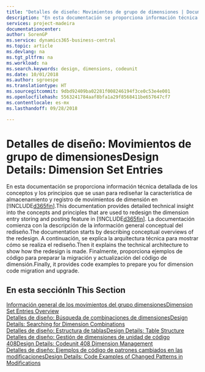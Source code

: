 ```yaml
---
title: "Detalles de diseño: Movimientos de grupo de dimensiones | Documentos de Microsoft"
description: "En esta documentación se proporciona información técnica detallada de los conceptos y los principios que se usan para rediseñar la característica de almacenamiento y registro de movimientos de dimensión."
services: project-madeira
documentationcenter: 
author: SorenGP
ms.service: dynamics365-business-central
ms.topic: article
ms.devlang: na
ms.tgt_pltfrm: na
ms.workload: na
ms.search.keywords: design, dimensions, codeunit
ms.date: 10/01/2018
ms.author: sgroespe
ms.translationtype: HT
ms.sourcegitcommit: 9dbd92409ba02281f008246194f3ce0c53e4e001
ms.openlocfilehash: 5563241784aaf8bfa1a29f8568411be657647cf7
ms.contentlocale: es-mx
ms.lasthandoff: 09/28/2018

---
```

# <a name="design-details-dimension-set-entries"></a><span data-ttu-id="4c517-103">Detalles de diseño: Movimientos de grupo de dimensiones</span><span class="sxs-lookup"><span data-stu-id="4c517-103">Design Details: Dimension Set Entries</span></span>
<span data-ttu-id="4c517-104">En esta documentación se proporciona información técnica detallada de los conceptos y los principios que se usan para rediseñar la característica de almacenamiento y registro de movimientos de dimensión en [!INCLUDE[d365fin](includes/d365fin_md.md)].</span><span class="sxs-lookup"><span data-stu-id="4c517-104">This documentation provides detailed technical insight into the concepts and principles that are used to redesign the dimension entry storing and posting feature in [!INCLUDE[d365fin](includes/d365fin_md.md)].</span></span> <span data-ttu-id="4c517-105">La documentación comienza con la descripción de la información general conceptual del rediseño.</span><span class="sxs-lookup"><span data-stu-id="4c517-105">The documentation starts by describing conceptual overviews of the redesign.</span></span> <span data-ttu-id="4c517-106">A continuación, se explica la arquitectura técnica para mostrar cómo se realiza el rediseño.</span><span class="sxs-lookup"><span data-stu-id="4c517-106">Then it explains the technical architecture to show how the redesign is made.</span></span> <span data-ttu-id="4c517-107">Finalmente, proporciona ejemplos de código para preparar la migración y actualización del código de dimensión.</span><span class="sxs-lookup"><span data-stu-id="4c517-107">Finally, it provides code examples to prepare you for dimension code migration and upgrade.</span></span>  

## <a name="in-this-section"></a><span data-ttu-id="4c517-108">En esta sección</span><span class="sxs-lookup"><span data-stu-id="4c517-108">In This Section</span></span>  
[<span data-ttu-id="4c517-109">Información general de los movimientos del grupo dimensiones</span><span class="sxs-lookup"><span data-stu-id="4c517-109">Dimension Set Entries Overview</span></span>](design-details-dimension-set-entries-overview.md)  
[<span data-ttu-id="4c517-110">Detalles de diseño: Búsqueda de combinaciones de dimensiones</span><span class="sxs-lookup"><span data-stu-id="4c517-110">Design Details: Searching for Dimension Combinations</span></span>](design-details-searching-for-dimension-combinations.md)  
[<span data-ttu-id="4c517-111">Detalles de diseño: Estructura de tablas</span><span class="sxs-lookup"><span data-stu-id="4c517-111">Design Details: Table Structure</span></span>](design-details-table-structure.md)  
[<span data-ttu-id="4c517-112">Detalles de diseño: Gestión de dimensiones de unidad de código 408</span><span class="sxs-lookup"><span data-stu-id="4c517-112">Design Details: Codeunit 408 Dimension Management</span></span>](design-details-codeunit-408-dimension-management.md)  
[<span data-ttu-id="4c517-113">Detalles de diseño: Ejemplos de código de patrones cambiados en las modificaciones</span><span class="sxs-lookup"><span data-stu-id="4c517-113">Design Details: Code Examples of Changed Patterns in Modifications</span></span>](design-details-code-examples-of-changed-patterns-in-modifications.md)

